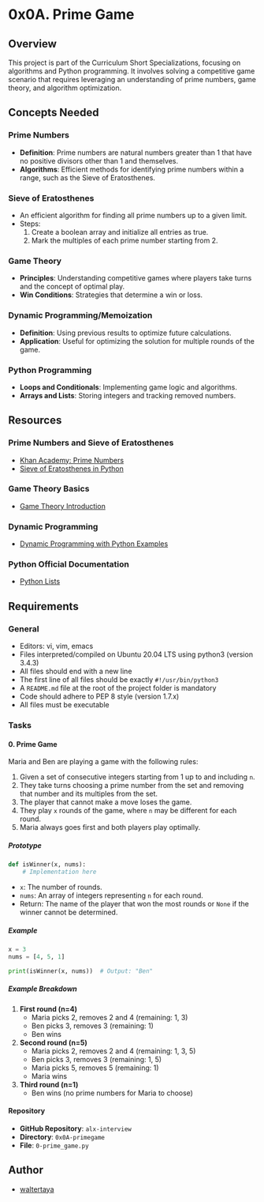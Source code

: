 # 0x0A. Prime Game

## Overview

This project is part of the Curriculum Short Specializations, focusing on algorithms and Python programming. It involves solving a competitive game scenario that requires leveraging an understanding of prime numbers, game theory, and algorithm optimization.

## Concepts Needed

### Prime Numbers
- **Definition**: Prime numbers are natural numbers greater than 1 that have no positive divisors other than 1 and themselves.
- **Algorithms**: Efficient methods for identifying prime numbers within a range, such as the Sieve of Eratosthenes.

### Sieve of Eratosthenes
- An efficient algorithm for finding all prime numbers up to a given limit.
- Steps:
  1. Create a boolean array and initialize all entries as true.
  2. Mark the multiples of each prime number starting from 2.

### Game Theory
- **Principles**: Understanding competitive games where players take turns and the concept of optimal play.
- **Win Conditions**: Strategies that determine a win or loss.

### Dynamic Programming/Memoization
- **Definition**: Using previous results to optimize future calculations.
- **Application**: Useful for optimizing the solution for multiple rounds of the game.

### Python Programming
- **Loops and Conditionals**: Implementing game logic and algorithms.
- **Arrays and Lists**: Storing integers and tracking removed numbers.

## Resources

### Prime Numbers and Sieve of Eratosthenes
- [Khan Academy: Prime Numbers](https://www.khanacademy.org/math/algebra/x2f8bb11595b61c86:understanding-factors/x2f8bb11595b61c86:prime-numbers/v/prime-numbers)
- [Sieve of Eratosthenes in Python](https://www.geeksforgeeks.org/sieve-of-eratosthenes/)

### Game Theory Basics
- [Game Theory Introduction](https://www.investopedia.com/terms/g/gametheory.asp)

### Dynamic Programming
- [Dynamic Programming with Python Examples](https://realpython.com/python-data-structures/)

### Python Official Documentation
- [Python Lists](https://docs.python.org/3/tutorial/datastructures.html)

## Requirements

### General
- Editors: vi, vim, emacs
- Files interpreted/compiled on Ubuntu 20.04 LTS using python3 (version 3.4.3)
- All files should end with a new line
- The first line of all files should be exactly `#!/usr/bin/python3`
- A `README.md` file at the root of the project folder is mandatory
- Code should adhere to PEP 8 style (version 1.7.x)
- All files must be executable

### Tasks

#### 0. Prime Game
Maria and Ben are playing a game with the following rules:
1. Given a set of consecutive integers starting from 1 up to and including `n`.
2. They take turns choosing a prime number from the set and removing that number and its multiples from the set.
3. The player that cannot make a move loses the game.
4. They play `x` rounds of the game, where `n` may be different for each round.
5. Maria always goes first and both players play optimally.

##### Prototype
```python
def isWinner(x, nums):
    # Implementation here
```

- `x`: The number of rounds.
- `nums`: An array of integers representing `n` for each round.
- Return: The name of the player that won the most rounds or `None` if the winner cannot be determined.

##### Example
```python
x = 3
nums = [4, 5, 1]

print(isWinner(x, nums))  # Output: "Ben"
```

##### Example Breakdown
1. **First round (n=4)**
    - Maria picks 2, removes 2 and 4 (remaining: 1, 3)
    - Ben picks 3, removes 3 (remaining: 1)
    - Ben wins
2. **Second round (n=5)**
    - Maria picks 2, removes 2 and 4 (remaining: 1, 3, 5)
    - Ben picks 3, removes 3 (remaining: 1, 5)
    - Maria picks 5, removes 5 (remaining: 1)
    - Maria wins
3. **Third round (n=1)**
    - Ben wins (no prime numbers for Maria to choose)

#### Repository
- **GitHub Repository**: `alx-interview`
- **Directory**: `0x0A-primegame`
- **File**: `0-prime_game.py`

## Author

- [waltertaya](https://www.github.com/waltertaya)
